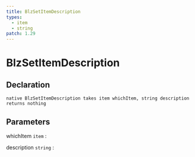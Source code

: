 ```yaml
---
title: BlzSetItemDescription
types:
  - item
  - string
patch: 1.29
---
```


# BlzSetItemDescription

## Declaration

```jass
native BlzSetItemDescription takes item whichItem, string description returns nothing
```

## Parameters
whichItem `item`
: 

description `string`
: 
